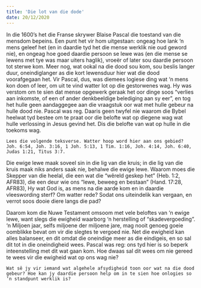 ```yaml
---
title: 'Die lot van die dode'
date: 20/12/2020
---
```


In die 1600’s het die Franse skrywer Blaise Pascal die toestand van die mensdom bepeins. Een punt het vir hom uitgestaan: ongeag hoe lank ‘n mens geleef het (en in daardie tyd het die mense werklik nie oud geword nie), en ongeag hoe goed daardie persoon se lewe was (en die mense se lewens met tye was maar uiters haglik), vroeër of later sou daardie persoon tot sterwe kom. Meer nog, wat ookal na die dood sou kom, sou beslis langer duur, oneindiglanger as die kort lewensduur hier wat die dood voorafgegaan het. Vir Pascal, dus, was diemees logiese ding wat ‘n mens kon doen of leer, om uit te vind watter lot op die gestorwenes wag. Hy was verstom om te sien dat mense opgewerk geraak het oor dinge soos “verlies aan inkomste, of een of ander denkbeeldige belediging aan sy eer”, en tog het hulle geen aandaggegee aan die vraagstuk oor wat met hulle gebeur na hulle dood nie. Pascal was reg. Daaris geen twyfel nie waarom die Bybel heelwat tyd bestee om te praat oor die belofte wat op diegene wag wat hulle verlossing in Jesus gevind het. Dis die belofte van wat op hulle in die toekoms wag.

`Lees die volgende teksverse. Watter hoop word hier aan ons gebied? Joh. 6:54, Joh. 3:16, 1 Joh. 5:13, 1 Tim. 1:16, Joh. 4:14, Joh. 6:40, Judas 1:21, Titus 3:7.`

Die ewige lewe maak soveel sin in die lig van die kruis; in die lig van die kruis maak niks anders saak nie, behalwe die ewige lewe. Waarom moes die Skepper van die heelal, die een wat die “wêreld geskep het” (Heb. 1:2, AFR83), die een deur wie ons “lewe, beweeg en bestaan” (Hand. 17:28, AFR83), Hy wat God is, as mens na die aarde kom en in daardie vleeswording sterf? Om watter rede? Sodat ons uiteindelik kan vergaan, en verrot soos dooie diere langs die pad?

Daarom kom die Nuwe Testament omsoom met vele beloftes van ‘n ewige lewe, want slegs die ewigheid waarborg ‘n herstelling of “skadevergoeding”. ‘n Miljoen jaar, selfs miljoene der miljoene jare, mag nooit genoeg goeie oomblikke bevat om vir die slegtes te vergoed nie. Net die ewigheid kan alles balanseer, en dit omdat die oneindige meer as die eindigeis, en so sal dit tot in die oneindigheid wees. Pascal was reg: ons tyd hier is so beperk inteenstelling met dit wat gaan kom. Hoe dwaas sal dit wees om nie gereed te wees vir die ewigheid wat op ons wag nie?

`Wat sê jy vir iemand wat algehele afsydigheid toon oor wat na die dood gebeur? Hoe kan jy daardie persoon help om in te sien hoe onlogies so ‘n standpunt werklik is?`